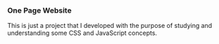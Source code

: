 ### One Page Website

This is just a project that I developed with the purpose of studying
and understanding some CSS and JavaScript concepts.
